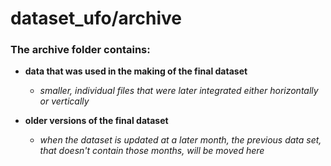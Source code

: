 # dataset_ufo/archive

### The archive folder contains: 
 - **data that was used in the making of the final dataset**
   - *smaller, individual files that were later integrated either horizontally or vertically*
  

 - **older versions of the final dataset** 
   - *when the dataset is updated at a later month, the previous data set, that doesn't contain those months, 
   will be moved here*
